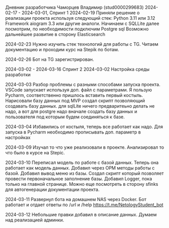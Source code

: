 Дневник разработчика Чаморцев Владимир (stud0000299683) 
2024-02-17 - 2024-03-01, Спринт 1 
2024-02-19 
Приняли решение о реализации проекта используя следующий стек: Python 3.11 или 3.12 Framework aiogram 3.3 или 
другие аналоги. Начинаем с SQLLite далее посмотрим, по необходимости подключим Postgre sql
Возможно дальнейшее развитие в сторону Elasticsearch

2024-02-23 
Нужно изучить стек технологий для работы с TG. Читаем документацию и проходим курс на Stepik по ботам.

2024-02-26 
Бот на TG зарегистрирован.

2024-03-02 - 2024-03-16 Спринт 2
2024-03-02 
Настройка среды разработки 

2024-03-03 
Разбор проблемы с разными способами запуска проекта. VSCode запускает используя доп. файл с параметрами. 
Я пользую Pycharm, соответственно пришлось вставить первый костыль. 
Нарисовали базу данных под MVP создал скрипт позволяющий создавать базу данных. для sqlLite ничего предваритеьно делать 
не надо, а вот для postgre надо вначале создать базу данных и пользователя под которым будем соединяться к базе.

2024-03-04
Избавились от костыля, теперь все работает как надо. Для запуска в Pycharm необходимо прописывать 
доп. параметр в настройках

2024-03-09 
Изучал то что уже реализовали в проекте. Анализировал то что было в курсе на Stepic.

2024-03-10 
Переписал модель по работе с базой данных. Теперь она работает как модель данных. 
Добавил через ОРМ методы работы с базой. Добавил вывод меню из базы. Создал скрипт который позволяет провести 
первоначальное заполнение базы. Добавил Logger, пока только на главной странице. Можно еще посмотреть в сторону 
sfinks для автогенерации документации проекта. 

2024-03-11 
Развернул бота на домашнем NAS через Docker. Бот работает и отдает ответы по /url и /help 
https://t.me/NetologyStudent_bot

2024-03-12 
Небольшие правки добавил в описание данных.
Думаем над реализацией админки. 
